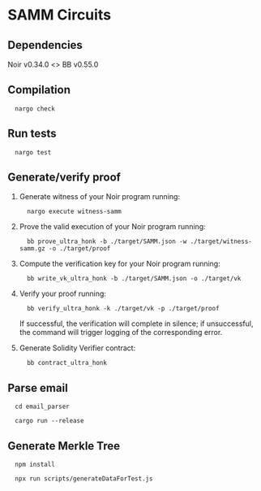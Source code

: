 # SAMM Circuits

## Dependencies

Noir v0.34.0 <> BB v0.55.0

## Compilation

```
  nargo check
```

## Run tests

```
  nargo test
```

## Generate/verify proof
1. Generate witness of your Noir program running:
    ```
      nargo execute witness-samm
    ```

2. Prove the valid execution of your Noir program running:
    ```
      bb prove_ultra_honk -b ./target/SAMM.json -w ./target/witness-samm.gz -o ./target/proof
    ```

3. Compute the verification key for your Noir program running:
    ```
      bb write_vk_ultra_honk -b ./target/SAMM.json -o ./target/vk
    ```

4. Verify your proof running:
    ```
      bb verify_ultra_honk -k ./target/vk -p ./target/proof
    ```
    If successful, the verification will complete in silence; if unsuccessful, the command will trigger logging of the corresponding error.

5. Generate Solidity Verifier contract:
    ```
      bb contract_ultra_honk
    ```

## Parse email

``` 
  cd email_parser
```

```
  cargo run --release
```

## Generate Merkle Tree

```
  npm install
```

```
  npx run scripts/generateDataForTest.js
```